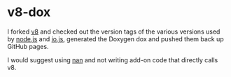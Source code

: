 v8-dox
======

I forked [v8](/v8/v8-git-mirror) and checked out the version tags of the various versions
used by [node.js](/joyent/node) and [io.js](/iojs/io.js), generated the Doxygen dox and
pushed them back up GitHub pages.

I would suggest using [nan](/rvagg/nan) and not writing add-on code that directly calls v8.
